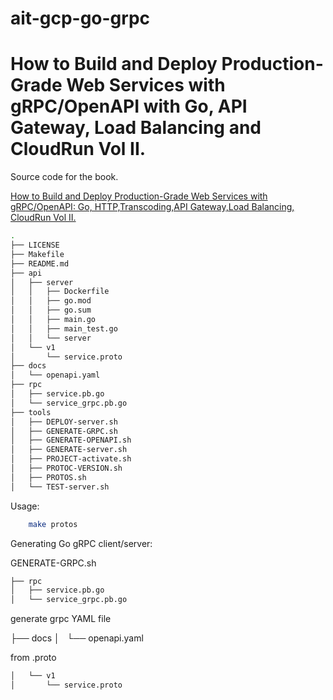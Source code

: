 # ait-gcp-go-grpc

# How to Build and Deploy Production-Grade Web Services  with gRPC/OpenAPI with Go, API Gateway, Load Balancing and CloudRun Vol II.


Source code for the book.

[How to Build and Deploy Production-Grade Web Services  with gRPC/OpenAPI: Go, HTTP,Transcoding,API Gateway,Load Balancing, CloudRun Vol II.](https://www.amazon.com/dp/B0BPXZ4C97)

```sh
.
├── LICENSE
├── Makefile
├── README.md
├── api
│   ├── server
│   │   ├── Dockerfile
│   │   ├── go.mod
│   │   ├── go.sum
│   │   ├── main.go
│   │   ├── main_test.go
│   │   └── server
│   └── v1
│       └── service.proto
├── docs
│   └── openapi.yaml
├── rpc
│   ├── service.pb.go
│   └── service_grpc.pb.go
├── tools
│   ├── DEPLOY-server.sh
│   ├── GENERATE-GRPC.sh
│   ├── GENERATE-OPENAPI.sh
│   ├── GENERATE-server.sh
│   ├── PROJECT-activate.sh
│   ├── PROTOC-VERSION.sh
│   ├── PROTOS.sh
│   └── TEST-server.sh
```

Usage: 

```sh
    make protos 
```
Generating Go gRPC client/server:

GENERATE-GRPC.sh
```sh
├── rpc
│   ├── service.pb.go
│   └── service_grpc.pb.go
```

generate grpc YAML file 

├── docs
│   └── openapi.yaml

from .proto
```sh
│   └── v1
│       └── service.proto
```